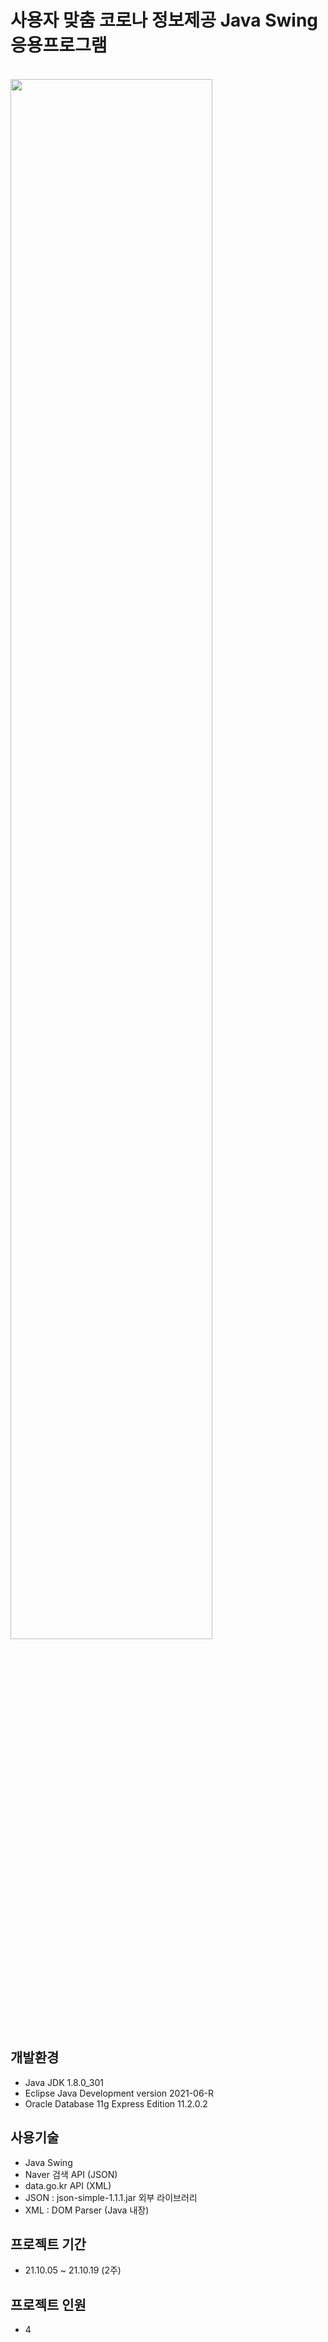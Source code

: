 # 사용자 맞춤 코로나 정보제공 Java Swing 응용프로그램
<br>
<img src="https://user-images.githubusercontent.com/59141956/148081456-fe7fddd0-4409-4bdb-a2ec-46aab0490b5c.png" width="80%" height="80%">

## 개발환경
* Java JDK 1.8.0_301
* Eclipse Java Development version 2021-06-R
* Oracle Database 11g Express Edition 11.2.0.2

## 사용기술
* Java Swing
* Naver 검색 API (JSON)
* data.go.kr API (XML)
* JSON : json-simple-1.1.1.jar 외부 라이브러리
* XML : DOM Parser (Java 내장)

## 프로젝트 기간
* 21.10.05 ~ 21.10.19 (2주)

## 프로젝트 인원
* 4
